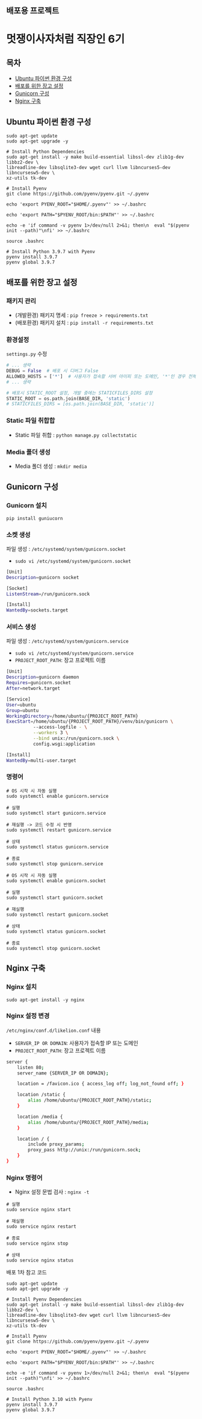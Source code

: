배포용 프로젝트
---

# 멋쟁이사자처럼 직장인 6기

## 목차
* [Ubuntu 파이썬 환경 구성](#Ubuntu-파이썬-환경-구성)
* [배포를 위한 장고 설정](#배포를-위한-장고-설정)
* [Gunicorn 구성](#Gunicorn-구성)
* [Nginx 구축](#Nginx-구축)

## Ubuntu 파이썬 환경 구성
```console
sudo apt-get update
sudo apt-get upgrade -y

# Install Python Dependencies
sudo apt-get install -y make build-essential libssl-dev zlib1g-dev libbz2-dev \
libreadline-dev libsqlite3-dev wget curl llvm libncurses5-dev libncursesw5-dev \
xz-utils tk-dev

# Install Pyenv
git clone https://github.com/pyenv/pyenv.git ~/.pyenv

echo 'export PYENV_ROOT="$HOME/.pyenv"' >> ~/.bashrc

echo 'export PATH="$PYENV_ROOT/bin:$PATH"' >> ~/.bashrc

echo -e 'if command -v pyenv 1>/dev/null 2>&1; then\n  eval "$(pyenv init --path)"\nfi' >> ~/.bashrc

source .bashrc

# Install Python 3.9.7 with Pyenv
pyenv install 3.9.7
pyenv global 3.9.7
```  

## 배포를 위한 장고 설정
### 패키지 관리
* (개발환경) 패키지 명세 : `pip freeze > requirements.txt`
* (배포환경) 패키지 설치 : `pip install -r requirements.txt`

### 환경설정
`settings.py` 수정
```python
# ... 생략
DEBUG = False  # 배포 시 디버그 False
ALLOWED_HOSTS = ['*']  # 사용자가 접속할 서버 아이피 또는 도메인, '*'인 경우 전체 허용
# ... 생략

# 배포시 STATIC_ROOT 설정, 개발 중에는 STATICFILES_DIRS 설정
STATIC_ROOT = os.path.join(BASE_DIR, 'static')
# STATICFILES_DIRS = [os.path.join(BASE_DIR, 'static')]
```

### Static 파일 취합합
* Static 파일 취합 : `python manage.py collectstatic`  

### Media 폴더 생성
* Media 폴더 생성 : `mkdir media`

## Gunicorn 구성
### Gunicorn 설치
```console
pip install guniucorn
```

### 소켓 생성
파일 생성 : `/etc/systemd/system/gunicorn.socket`
* `sudo vi /etc/systemd/system/gunicorn.socket`

```bash
[Unit]
Description=gunicorn socket

[Socket]
ListenStream=/run/gunicorn.sock

[Install]
WantedBy=sockets.target
```

### 서비스 생성
파일 생성 : `/etc/systemd/system/gunicorn.service`  
* `sudo vi /etc/systemd/system/gunicorn.service`
* `PROJECT_ROOT_PATH`: 장고 프로젝트 이름
```bash
[Unit]
Description=gunicorn daemon
Requires=gunicorn.socket
After=network.target

[Service]
User=ubuntu
Group=ubuntu
WorkingDirectory=/home/ubuntu/{PROJECT_ROOT_PATH}
ExecStart=/home/ubuntu/{PROJECT_ROOT_PATH}/venv/bin/gunicorn \
          --access-logfile - \
          --workers 3 \
          --bind unix:/run/gunicorn.sock \
          config.wsgi:application

[Install]
WantedBy=multi-user.target
```

### 명령어
```consle
# OS 시작 시 자동 실행
sudo systemctl enable gunicorn.service

# 실행
sudo systemctl start gunicorn.service

# 재실행 -> 코드 수정 시 반영
sudo systemctl restart gunicorn.service

# 상태
sudo systemctl status gunicorn.service

# 종료
sudo systemctl stop gunicorn.service
```
```consle
# OS 시작 시 자동 실행
sudo systemctl enable gunicorn.socket

# 실행
sudo systemctl start gunicorn.socket

# 재실행
sudo systemctl restart gunicorn.socket

# 상태
sudo systemctl status gunicorn.socket

# 종료
sudo systemctl stop gunicorn.socket
```


## Nginx 구축
### Nginx 설치
```console
sudo apt-get install -y nginx
```
### Nginx 설정 변경
`/etc/nginx/conf.d/likelion.conf` 내용  
* `SERVER_IP OR DOMAIN`: 사용자가 접속할 IP 또는 도메인  
* `PROJECT_ROOT_PATH`: 장고 프로젝트 이름
```bash
server {
    listen 80;
    server_name {SERVER_IP OR DOMAIN};

    location = /favicon.ico { access_log off; log_not_found off; }

    location /static {
        alias /home/ubuntu/{PROJECT_ROOT_PATH}/static;
    }

    location /media {
        alias /home/ubuntu/{PROJECT_ROOT_PATH}/media;
    }

    location / {
        include proxy_params;
        proxy_pass http://unix:/run/gunicorn.sock;
    }
}
```

### Nginx 명령어
* Nginx 설정 문법 검사 : `nginx -t`
```console
# 실행
sudo service nginx start

# 재실행
sudo service nginx restart

# 종료
sudo service nginx stop

# 상태
sudo service nginx status
```


배포 1차 참고 코드
```console
sudo apt-get update
sudo apt-get upgrade -y

# Install Pyenv Dependencies
sudo apt-get install -y make build-essential libssl-dev zlib1g-dev libbz2-dev \
libreadline-dev libsqlite3-dev wget curl llvm libncurses5-dev libncursesw5-dev \
xz-utils tk-dev

# Install Pyenv
git clone https://github.com/pyenv/pyenv.git ~/.pyenv

echo 'export PYENV_ROOT="$HOME/.pyenv"' >> ~/.bashrc

echo 'export PATH="$PYENV_ROOT/bin:$PATH"' >> ~/.bashrc

echo -e 'if command -v pyenv 1>/dev/null 2>&1; then\n  eval "$(pyenv init --path)"\nfi' >> ~/.bashrc

source .bashrc

# Install Python 3.10 with Pyenv
pyenv install 3.9.7
pyenv global 3.9.7
```
